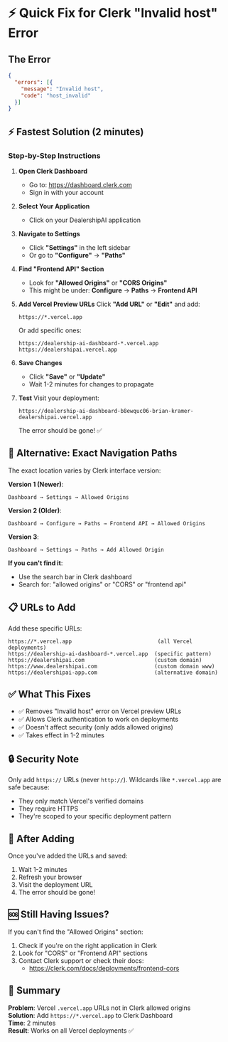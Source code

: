 # ⚡ Quick Fix for Clerk "Invalid host" Error

## The Error
```json
{
  "errors": [{
    "message": "Invalid host",
    "code": "host_invalid"
  }]
}
```

## ⚡ Fastest Solution (2 minutes)

### Step-by-Step Instructions

1. **Open Clerk Dashboard**
   - Go to: https://dashboard.clerk.com
   - Sign in with your account

2. **Select Your Application**
   - Click on your DealershipAI application

3. **Navigate to Settings**
   - Click **"Settings"** in the left sidebar
   - Or go to **"Configure"** → **"Paths"**

4. **Find "Frontend API" Section**
   - Look for **"Allowed Origins"** or **"CORS Origins"**
   - This might be under: **Configure** → **Paths** → **Frontend API**

5. **Add Vercel Preview URLs**
   Click **"Add URL"** or **"Edit"** and add:
   ```
   https://*.vercel.app
   ```

   Or add specific ones:
   ```
   https://dealership-ai-dashboard-*.vercel.app
   https://dealershipai.vercel.app
   ```

6. **Save Changes**
   - Click **"Save"** or **"Update"**
   - Wait 1-2 minutes for changes to propagate

7. **Test**
   Visit your deployment:
   ```
   https://dealership-ai-dashboard-b8ewquc06-brian-kramer-dealershipai.vercel.app
   ```
   The error should be gone! ✅

## 🎯 Alternative: Exact Navigation Paths

The exact location varies by Clerk interface version:

**Version 1 (Newer)**:
```
Dashboard → Settings → Allowed Origins
```

**Version 2 (Older)**:
```
Dashboard → Configure → Paths → Frontend API → Allowed Origins
```

**Version 3**:
```
Dashboard → Settings → Paths → Add Allowed Origin
```

**If you can't find it**:
- Use the search bar in Clerk dashboard
- Search for: "allowed origins" or "CORS" or "frontend api"

## 📋 URLs to Add

Add these specific URLs:

```
https://*.vercel.app                           (all Vercel deployments)
https://dealership-ai-dashboard-*.vercel.app  (specific pattern)
https://dealershipai.com                      (custom domain)
https://www.dealershipai.com                  (custom domain www)
https://dealershipai-app.com                  (alternative domain)
```

## ✅ What This Fixes

- ✅ Removes "Invalid host" error on Vercel preview URLs
- ✅ Allows Clerk authentication to work on deployments
- ✅ Doesn't affect security (only adds allowed origins)
- ✅ Takes effect in 1-2 minutes

## 🔒 Security Note

Only add `https://` URLs (never `http://`).
Wildcards like `*.vercel.app` are safe because:
- They only match Vercel's verified domains
- They require HTTPS
- They're scoped to your specific deployment pattern

## 🎉 After Adding

Once you've added the URLs and saved:

1. Wait 1-2 minutes
2. Refresh your browser
3. Visit the deployment URL
4. The error should be gone!

## 🆘 Still Having Issues?

If you can't find the "Allowed Origins" section:

1. Check if you're on the right application in Clerk
2. Look for "CORS" or "Frontend API" sections
3. Contact Clerk support or check their docs:
   - https://clerk.com/docs/deployments/frontend-cors

## 📝 Summary

**Problem**: Vercel `.vercel.app` URLs not in Clerk allowed origins  
**Solution**: Add `https://*.vercel.app` to Clerk Dashboard  
**Time**: 2 minutes  
**Result**: Works on all Vercel deployments ✅
